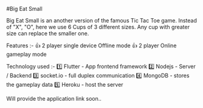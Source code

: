 #Big Eat Small

Big Eat Small is an another version of the famous Tic Tac Toe game. Instead of "X", "O", here we use 6 Cups of 3 different sizes. Any cup with greater size can replace the smaller one.

Features :-
👍 2 player single device Offline mode
👍 2 player Online gameplay mode

Technology used :- 
1️⃣ Flutter - App frontend framework
2️⃣ Nodejs - Server / Backend
3️⃣ socket.io - full duplex communication
4️⃣ MongoDB - stores the gameplay data
5️⃣ Heroku - host the server


Will provide the application link soon..
